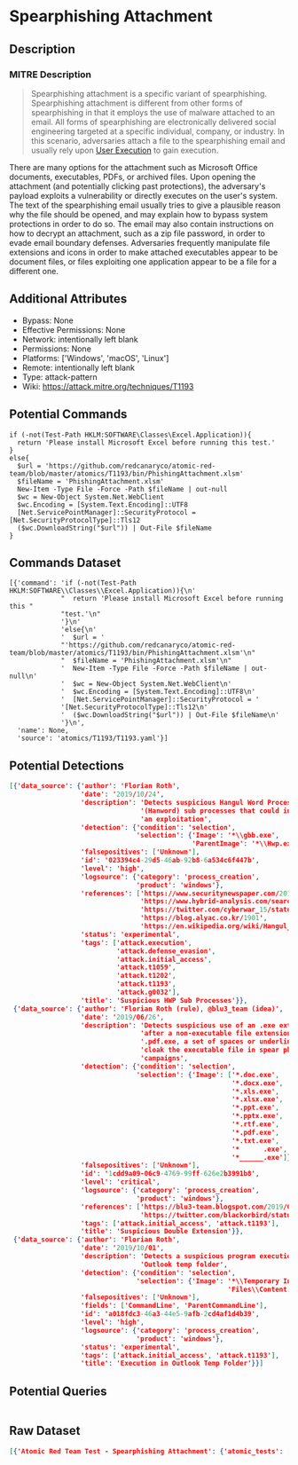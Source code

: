 
# Spearphishing Attachment

## Description

### MITRE Description

> Spearphishing attachment is a specific variant of spearphishing. Spearphishing attachment is different from other forms of spearphishing in that it employs the use of malware attached to an email. All forms of spearphishing are electronically delivered social engineering targeted at a specific individual, company, or industry. In this scenario, adversaries attach a file to the spearphishing email and usually rely upon [User Execution](https://attack.mitre.org/techniques/T1204) to gain execution.

There are many options for the attachment such as Microsoft Office documents, executables, PDFs, or archived files. Upon opening the attachment (and potentially clicking past protections), the adversary's payload exploits a vulnerability or directly executes on the user's system. The text of the spearphishing email usually tries to give a plausible reason why the file should be opened, and may explain how to bypass system protections in order to do so. The email may also contain instructions on how to decrypt an attachment, such as a zip file password, in order to evade email boundary defenses. Adversaries frequently manipulate file extensions and icons in order to make attached executables appear to be document files, or files exploiting one application appear to be a file for a different one.

## Additional Attributes

* Bypass: None
* Effective Permissions: None
* Network: intentionally left blank
* Permissions: None
* Platforms: ['Windows', 'macOS', 'Linux']
* Remote: intentionally left blank
* Type: attack-pattern
* Wiki: https://attack.mitre.org/techniques/T1193

## Potential Commands

```
if (-not(Test-Path HKLM:SOFTWARE\Classes\Excel.Application)){
  return 'Please install Microsoft Excel before running this test.'
}
else{
  $url = 'https://github.com/redcanaryco/atomic-red-team/blob/master/atomics/T1193/bin/PhishingAttachment.xlsm'
  $fileName = 'PhishingAttachment.xlsm'
  New-Item -Type File -Force -Path $fileName | out-null
  $wc = New-Object System.Net.WebClient
  $wc.Encoding = [System.Text.Encoding]::UTF8
  [Net.ServicePointManager]::SecurityProtocol = [Net.SecurityProtocolType]::Tls12
  ($wc.DownloadString("$url")) | Out-File $fileName
}

```

## Commands Dataset

```
[{'command': 'if (-not(Test-Path HKLM:SOFTWARE\\Classes\\Excel.Application)){\n'
             "  return 'Please install Microsoft Excel before running this "
             "test.'\n"
             '}\n'
             'else{\n'
             '  $url = '
             "'https://github.com/redcanaryco/atomic-red-team/blob/master/atomics/T1193/bin/PhishingAttachment.xlsm'\n"
             "  $fileName = 'PhishingAttachment.xlsm'\n"
             '  New-Item -Type File -Force -Path $fileName | out-null\n'
             '  $wc = New-Object System.Net.WebClient\n'
             '  $wc.Encoding = [System.Text.Encoding]::UTF8\n'
             '  [Net.ServicePointManager]::SecurityProtocol = '
             '[Net.SecurityProtocolType]::Tls12\n'
             '  ($wc.DownloadString("$url")) | Out-File $fileName\n'
             '}\n',
  'name': None,
  'source': 'atomics/T1193/T1193.yaml'}]
```

## Potential Detections

```json
[{'data_source': {'author': 'Florian Roth',
                  'date': '2019/10/24',
                  'description': 'Detects suspicious Hangul Word Processor '
                                 '(Hanword) sub processes that could indicate '
                                 'an exploitation',
                  'detection': {'condition': 'selection',
                                'selection': {'Image': '*\\gbb.exe',
                                              'ParentImage': '*\\Hwp.exe'}},
                  'falsepositives': ['Unknown'],
                  'id': '023394c4-29d5-46ab-92b8-6a534c6f447b',
                  'level': 'high',
                  'logsource': {'category': 'process_creation',
                                'product': 'windows'},
                  'references': ['https://www.securitynewspaper.com/2016/11/23/technical-teardown-exploit-malware-hwp-files/',
                                 'https://www.hybrid-analysis.com/search?query=context:74940dcc5b38f9f9b1a0fea760d344735d7d91b610e6d5bd34533dd0153402c5&from_sample=5db135000388385a7644131f&block_redirect=1',
                                 'https://twitter.com/cyberwar_15/status/1187287262054076416',
                                 'https://blog.alyac.co.kr/1901',
                                 'https://en.wikipedia.org/wiki/Hangul_(word_processor)'],
                  'status': 'experimental',
                  'tags': ['attack.execution',
                           'attack.defense_evasion',
                           'attack.initial_access',
                           'attack.t1059',
                           'attack.t1202',
                           'attack.t1193',
                           'attack.g0032'],
                  'title': 'Suspicious HWP Sub Processes'}},
 {'data_source': {'author': 'Florian Roth (rule), @blu3_team (idea)',
                  'date': '2019/06/26',
                  'description': 'Detects suspicious use of an .exe extension '
                                 'after a non-executable file extension like '
                                 '.pdf.exe, a set of spaces or underlines to '
                                 'cloak the executable file in spear phishing '
                                 'campaigns',
                  'detection': {'condition': 'selection',
                                'selection': {'Image': ['*.doc.exe',
                                                        '*.docx.exe',
                                                        '*.xls.exe',
                                                        '*.xlsx.exe',
                                                        '*.ppt.exe',
                                                        '*.pptx.exe',
                                                        '*.rtf.exe',
                                                        '*.pdf.exe',
                                                        '*.txt.exe',
                                                        '*      .exe',
                                                        '*______.exe']}},
                  'falsepositives': ['Unknown'],
                  'id': '1cdd9a09-06c9-4769-99ff-626e2b3991b8',
                  'level': 'critical',
                  'logsource': {'category': 'process_creation',
                                'product': 'windows'},
                  'references': ['https://blu3-team.blogspot.com/2019/06/misleading-extensions-xlsexe-docexe.html',
                                 'https://twitter.com/blackorbird/status/1140519090961825792'],
                  'tags': ['attack.initial_access', 'attack.t1193'],
                  'title': 'Suspicious Double Extension'}},
 {'data_source': {'author': 'Florian Roth',
                  'date': '2019/10/01',
                  'description': 'Detects a suspicious program execution in '
                                 'Outlook temp folder',
                  'detection': {'condition': 'selection',
                                'selection': {'Image': '*\\Temporary Internet '
                                                       'Files\\Content.Outlook\\\\*'}},
                  'falsepositives': ['Unknown'],
                  'fields': ['CommandLine', 'ParentCommandLine'],
                  'id': 'a018fdc3-46a3-44e5-9afb-2cd4af1d4b39',
                  'level': 'high',
                  'logsource': {'category': 'process_creation',
                                'product': 'windows'},
                  'status': 'experimental',
                  'tags': ['attack.initial_access', 'attack.t1193'],
                  'title': 'Execution in Outlook Temp Folder'}}]
```

## Potential Queries

```json

```

## Raw Dataset

```json
[{'Atomic Red Team Test - Spearphishing Attachment': {'atomic_tests': [{'description': 'The '
                                                                                       'macro-enabled '
                                                                                       'Excel '
                                                                                       'file '
                                                                                       'contains '
                                                                                       'VBScript '
                                                                                       'which '
                                                                                       'opens '
                                                                                       'your '
                                                                                       'default '
                                                                                       'web '
                                                                                       'browser '
                                                                                       'and '
                                                                                       'opens '
                                                                                       'it '
                                                                                       'to '
                                                                                       '[google.com](http://google.com).\n'
                                                                                       'The '
                                                                                       'below '
                                                                                       'will '
                                                                                       'successfully '
                                                                                       'download '
                                                                                       'the '
                                                                                       'macro-enabled '
                                                                                       'Excel '
                                                                                       'file '
                                                                                       'to '
                                                                                       'the '
                                                                                       'current '
                                                                                       'location.\n',
                                                                        'executor': {'command': 'if '
                                                                                                '(-not(Test-Path '
                                                                                                'HKLM:SOFTWARE\\Classes\\Excel.Application)){\n'
                                                                                                '  '
                                                                                                'return '
                                                                                                "'Please "
                                                                                                'install '
                                                                                                'Microsoft '
                                                                                                'Excel '
                                                                                                'before '
                                                                                                'running '
                                                                                                'this '
                                                                                                "test.'\n"
                                                                                                '}\n'
                                                                                                'else{\n'
                                                                                                '  '
                                                                                                '$url '
                                                                                                '= '
                                                                                                "'https://github.com/redcanaryco/atomic-red-team/blob/master/atomics/T1193/bin/PhishingAttachment.xlsm'\n"
                                                                                                '  '
                                                                                                '$fileName '
                                                                                                '= '
                                                                                                "'PhishingAttachment.xlsm'\n"
                                                                                                '  '
                                                                                                'New-Item '
                                                                                                '-Type '
                                                                                                'File '
                                                                                                '-Force '
                                                                                                '-Path '
                                                                                                '$fileName '
                                                                                                '| '
                                                                                                'out-null\n'
                                                                                                '  '
                                                                                                '$wc '
                                                                                                '= '
                                                                                                'New-Object '
                                                                                                'System.Net.WebClient\n'
                                                                                                '  '
                                                                                                '$wc.Encoding '
                                                                                                '= '
                                                                                                '[System.Text.Encoding]::UTF8\n'
                                                                                                '  '
                                                                                                '[Net.ServicePointManager]::SecurityProtocol '
                                                                                                '= '
                                                                                                '[Net.SecurityProtocolType]::Tls12\n'
                                                                                                '  '
                                                                                                '($wc.DownloadString("$url")) '
                                                                                                '| '
                                                                                                'Out-File '
                                                                                                '$fileName\n'
                                                                                                '}\n',
                                                                                     'elevation_required': False,
                                                                                     'name': 'powershell'},
                                                                        'name': 'Download '
                                                                                'Phishing '
                                                                                'Attachment '
                                                                                '- '
                                                                                'VBScript',
                                                                        'supported_platforms': ['windows']}],
                                                      'attack_technique': 'T1193',
                                                      'display_name': 'Spearphishing '
                                                                      'Attachment'}}]
```

# Tactics


* [Initial Access](../tactics/Initial-Access.md)


# Mitigations

None

# Actors


* [Gorgon Group](../actors/Gorgon-Group.md)

* [Rancor](../actors/Rancor.md)
    
* [FIN8](../actors/FIN8.md)
    
* [MuddyWater](../actors/MuddyWater.md)
    
* [DarkHydrus](../actors/DarkHydrus.md)
    
* [APT28](../actors/APT28.md)
    
* [Lazarus Group](../actors/Lazarus-Group.md)
    
* [TA459](../actors/TA459.md)
    
* [Gallmaker](../actors/Gallmaker.md)
    
* [Elderwood](../actors/Elderwood.md)
    
* [APT29](../actors/APT29.md)
    
* [Cobalt Group](../actors/Cobalt-Group.md)
    
* [APT37](../actors/APT37.md)
    
* [Leviathan](../actors/Leviathan.md)
    
* [Magic Hound](../actors/Magic-Hound.md)
    
* [FIN7](../actors/FIN7.md)
    
* [Patchwork](../actors/Patchwork.md)
    
* [OilRig](../actors/OilRig.md)
    
* [menuPass](../actors/menuPass.md)
    
* [APT19](../actors/APT19.md)
    
* [Dragonfly 2.0](../actors/Dragonfly-2.0.md)
    
* [BRONZE BUTLER](../actors/BRONZE-BUTLER.md)
    
* [FIN4](../actors/FIN4.md)
    
* [Turla](../actors/Turla.md)
    
* [PLATINUM](../actors/PLATINUM.md)
    
* [Tropic Trooper](../actors/Tropic-Trooper.md)
    
* [Darkhotel](../actors/Darkhotel.md)
    
* [APT32](../actors/APT32.md)
    
* [APT39](../actors/APT39.md)
    
* [The White Company](../actors/The-White-Company.md)
    
* [Silence](../actors/Silence.md)
    
* [TA505](../actors/TA505.md)
    
* [APT12](../actors/APT12.md)
    
* [Kimsuky](../actors/Kimsuky.md)
    
* [admin@338](../actors/admin@338.md)
    
* [Machete](../actors/Machete.md)
    
* [APT41](../actors/APT41.md)
    
